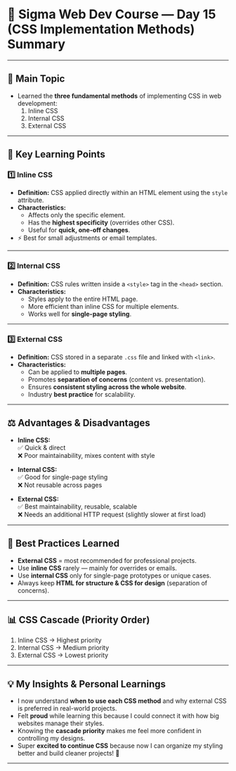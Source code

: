 # 📝 Sigma Web Dev Course — Day 15 (CSS Implementation Methods) Summary  

---

## 🌟 Main Topic  
- Learned the **three fundamental methods** of implementing CSS in web development:  
  1. Inline CSS  
  2. Internal CSS  
  3. External CSS  

---

## 🎯 Key Learning Points  

### 1️⃣ Inline CSS  
- **Definition:** CSS applied directly within an HTML element using the `style` attribute.  
- **Characteristics:**  
  - Affects only the specific element.  
  - Has the **highest specificity** (overrides other CSS).  
  - Useful for **quick, one-off changes**.  
- ⚡ Best for small adjustments or email templates.  

---

### 2️⃣ Internal CSS  
- **Definition:** CSS rules written inside a `<style>` tag in the `<head>` section.  
- **Characteristics:**  
  - Styles apply to the entire HTML page.  
  - More efficient than inline CSS for multiple elements.  
  - Works well for **single-page styling**.  

---

### 3️⃣ External CSS  
- **Definition:** CSS stored in a separate `.css` file and linked with `<link>`.  
- **Characteristics:**  
  - Can be applied to **multiple pages**.  
  - Promotes **separation of concerns** (content vs. presentation).  
  - Ensures **consistent styling across the whole website**.  
  - Industry **best practice** for scalability.  

---

## ⚖️ Advantages & Disadvantages  

- **Inline CSS:**  
  ✅ Quick & direct  
  ❌ Poor maintainability, mixes content with style  

- **Internal CSS:**  
  ✅ Good for single-page styling  
  ❌ Not reusable across pages  

- **External CSS:**  
  ✅ Best maintainability, reusable, scalable  
  ❌ Needs an additional HTTP request (slightly slower at first load)  

---

## 📌 Best Practices Learned  
- **External CSS** = most recommended for professional projects.  
- Use **inline CSS** rarely — mainly for overrides or emails.  
- Use **internal CSS** only for single-page prototypes or unique cases.  
- Always keep **HTML for structure & CSS for design** (separation of concerns).  

---

## 📊 CSS Cascade (Priority Order)  
1. Inline CSS → Highest priority  
2. Internal CSS → Medium priority  
3. External CSS → Lowest priority  

---

## 💡 My Insights & Personal Learnings  
- I now understand **when to use each CSS method** and why external CSS is preferred in real-world projects.  
- Felt **proud** while learning this because I could connect it with how big websites manage their styles.  
- Knowing the **cascade priority** makes me feel more confident in controlling my designs.  
- Super **excited to continue CSS** because now I can organize my styling better and build cleaner projects! 🚀  

---
